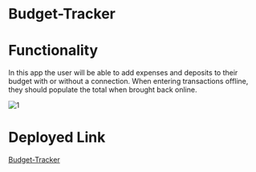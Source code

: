 # Budget-Tracker

# Functionality 

In this app the user will be able to add expenses and deposits to their budget with or without a connection. When entering transactions offline, they should populate the total when brought back online.

![1](https://user-images.githubusercontent.com/68487859/107836010-c8e60700-6d58-11eb-96d7-3de46c35ff4d.png)

# Deployed Link

<a href="https://hidden-chamber-52787.herokuapp.com/">Budget-Tracker</a>
